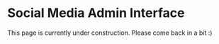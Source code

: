 <h1 :class="$style.header">Social Media Admin Interface</h1>

This page is currently under construction. Please come back in a bit :)


<!-- 
<h2>

Project Summary
 - 

</h2>

<h2>

Skills showcased
-
 
</h2>

<h2>

Highlights
-

</h2>
 -->



<style module>
.header {
  padding-left: 35%
}
</style>

